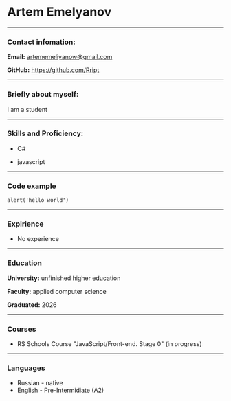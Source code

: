 # Artem Emelyanov
******
### Contact infomation:

**Email:** artememeliyanow@gmail.com

**GitHub:** https://github.com/Rript

******
### Briefly about myself:
I am a student

******
### Skills and Proficiency:

* C#

* javascript

******
### Code example

```
alert('hello world')

```

******
### Expirience
* No experience

******
### Education
**University:** unfinished higher education

**Faculty:** applied computer science

**Graduated:** 2026

******
### Courses
* RS Schools Course "JavaScript/Front-end. Stage 0" (in progress)

******
### Languages
* Russian - native
* English - Pre-Intermidiate (A2)